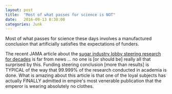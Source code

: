 ```yaml
---
layout: post
title:  "Most of what passes for science is NOT"
date:   2016-09-13 8:30:00
categories: Junk
---
```

Most of what passes for science these days involves a manufactured conclusion that artificially satisfies the expectations of funders.  

The recent JAMA article about the [sugar industry lobby steering research for decades](http://archinte.jamanetwork.com/article.aspx?articleid=2548255) is far from news ... no one is [or should be] really all that surprised by this.  Funding steering conclusion [more than results] is TYPICAL of the way that 99.999% of the research conducted in academia is done. What is amazing about this article is that one of the loyal subjects has actually FINALLY admitted in empire's most venerable publication that the emperor is wearing absolutely no clothes.
